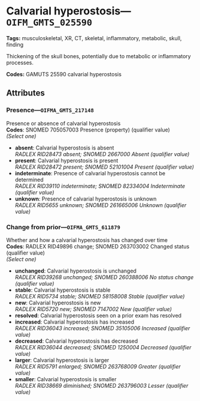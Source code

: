 # Calvarial hyperostosis—`OIFM_GMTS_025590`

**Tags:** musculoskeletal, XR, CT, skeletal, inflammatory, metabolic, skull, finding

Thickening of the skull bones, potentially due to metabolic or inflammatory processes.

**Codes:** GAMUTS 25590 calvarial hyperostosis

## Attributes

### Presence—`OIFMA_GMTS_217148`

Presence or absence of calvarial hyperostosis  
**Codes**: SNOMED 705057003 Presence (property) (qualifier value)  
*(Select one)*

- **absent**: Calvarial hyperostosis is absent  
_RADLEX RID28473 absent; SNOMED 2667000 Absent (qualifier value)_
- **present**: Calvarial hyperostosis is present  
_RADLEX RID28472 present; SNOMED 52101004 Present (qualifier value)_
- **indeterminate**: Presence of calvarial hyperostosis cannot be determined  
_RADLEX RID39110 indeterminate; SNOMED 82334004 Indeterminate (qualifier value)_
- **unknown**: Presence of calvarial hyperostosis is unknown  
_RADLEX RID5655 unknown; SNOMED 261665006 Unknown (qualifier value)_

### Change from prior—`OIFMA_GMTS_611879`

Whether and how a calvarial hyperostosis has changed over time  
**Codes**: RADLEX RID49896 change; SNOMED 263703002 Changed status (qualifier value)  
*(Select one)*

- **unchanged**: Calvarial hyperostosis is unchanged  
_RADLEX RID39268 unchanged; SNOMED 260388006 No status change (qualifier value)_
- **stable**: Calvarial hyperostosis is stable  
_RADLEX RID5734 stable; SNOMED 58158008 Stable (qualifier value)_
- **new**: Calvarial hyperostosis is new  
_RADLEX RID5720 new; SNOMED 7147002 New (qualifier value)_
- **resolved**: Calvarial hyperostosis seen on a prior exam has resolved  
- **increased**: Calvarial hyperostosis has increased  
_RADLEX RID36043 increased; SNOMED 35105006 Increased (qualifier value)_
- **decreased**: Calvarial hyperostosis has decreased  
_RADLEX RID36044 decreased; SNOMED 1250004 Decreased (qualifier value)_
- **larger**: Calvarial hyperostosis is larger  
_RADLEX RID5791 enlarged; SNOMED 263768009 Greater (qualifier value)_
- **smaller**: Calvarial hyperostosis is smaller  
_RADLEX RID38669 diminished; SNOMED 263796003 Lesser (qualifier value)_
